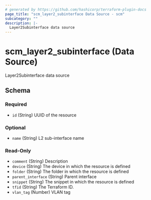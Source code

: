 ```yaml
---
# generated by https://github.com/hashicorp/terraform-plugin-docs
page_title: "scm_layer2_subinterface Data Source - scm"
subcategory: ""
description: |-
  Layer2Subinterface data source
---
```


# scm_layer2_subinterface (Data Source)

Layer2Subinterface data source



<!-- schema generated by tfplugindocs -->
## Schema

### Required

- `id` (String) UUID of the resource

### Optional

- `name` (String) L2 sub-interface name

### Read-Only

- `comment` (String) Description
- `device` (String) The device in which the resource is defined
- `folder` (String) The folder in which the resource is defined
- `parent_interface` (String) Parent interface
- `snippet` (String) The snippet in which the resource is defined
- `tfid` (String) The Terraform ID.
- `vlan_tag` (Number) VLAN tag
